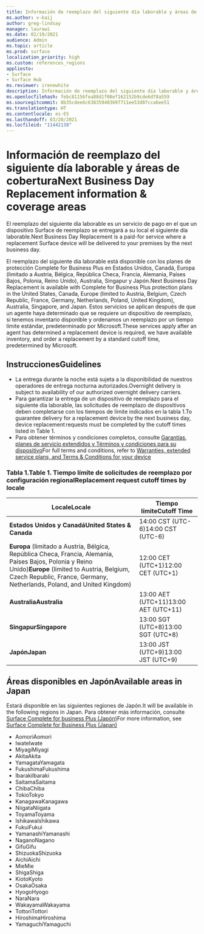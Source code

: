 ```yaml
---
title: Información de reemplazo del siguiente día laborable y áreas de cobertura
ms.author: v-kaij
author: greg-lindsay
manager: laurawi
ms.date: 02/19/2021
audience: Admin
ms.topic: article
ms.prod: surface
localization_priority: high
ms.custom: references_regions
appliesto:
- Surface
- Surface Hub
ms.reviewer: irenewhite
description: Información de reemplazo del siguiente día laborable y áreas de cobertura.
ms.openlocfilehash: febc81156fea88d1f08ef162152b9cde6d78a559
ms.sourcegitcommit: 8b35cdee6c638359403697711ee53d07cca6ee51
ms.translationtype: HT
ms.contentlocale: es-ES
ms.lasthandoff: 03/20/2021
ms.locfileid: "11442138"
---
```

# <a name="next-business-day-replacement-information--coverage-areas"></a><span data-ttu-id="25979-103">Información de reemplazo del siguiente día laborable y áreas de cobertura</span><span class="sxs-lookup"><span data-stu-id="25979-103">Next Business Day Replacement information & coverage areas</span></span>

<span data-ttu-id="25979-104">El reemplazo del siguiente día laborable es un servicio de pago en el que un dispositivo Surface de reemplazo se entregará a su local el siguiente día laborable.</span><span class="sxs-lookup"><span data-stu-id="25979-104">Next Business Day Replacement is a paid-for service where a replacement Surface device will be delivered to your premises by the next business day.</span></span> 

<span data-ttu-id="25979-105">El reemplazo del siguiente día laborable está disponible con los planes de protección Complete for Business Plus en Estados Unidos, Canadá, Europa (limitado a Austria, Bélgica, República Checa, Francia, Alemania, Países Bajos, Polonia, Reino Unido), Australia, Singapur y Japón.</span><span class="sxs-lookup"><span data-stu-id="25979-105">Next Business Day Replacement is available with Complete for Business Plus protection plans in the United States, Canada, Europe (limited to Austria, Belgium, Czech Republic, France, Germany, Netherlands, Poland, United Kingdom), Australia, Singapore, and Japan.</span></span> <span data-ttu-id="25979-106">Estos servicios se aplican después de que un agente haya determinado que se requiere un dispositivo de reemplazo, si tenemos inventario disponible y ordenamos un reemplazo por un tiempo límite estándar, predeterminado por Microsoft.</span><span class="sxs-lookup"><span data-stu-id="25979-106">These services apply after an agent has determined a replacement device is required, we have available inventory, and order a replacement by a standard cutoff time, predetermined by Microsoft.</span></span> 

## <a name="guidelines"></a><span data-ttu-id="25979-107">Instrucciones</span><span class="sxs-lookup"><span data-stu-id="25979-107">Guidelines</span></span>

- <span data-ttu-id="25979-108">La entrega durante la noche está sujeta a la disponibilidad de nuestros operadores de entrega nocturna autorizados.</span><span class="sxs-lookup"><span data-stu-id="25979-108">Overnight delivery is subject to availability of our authorized overnight delivery carriers.</span></span>
- <span data-ttu-id="25979-109">Para garantizar la entrega de un dispositivo de reemplazo para el siguiente día laborable, las solicitudes de reemplazo de dispositivos deben completarse con los tiempos de límite indicados en la tabla 1.</span><span class="sxs-lookup"><span data-stu-id="25979-109">To guarantee delivery for a replacement device by the next business day, device replacement requests must be completed by the cutoff times listed in Table 1.</span></span> 
- <span data-ttu-id="25979-110">Para obtener términos y condiciones completos, consulte [Garantías, planes de servicio extendidos y Términos y condiciones para su dispositivo](https://support.microsoft.com/topic/warranties-extended-service-plans-and-terms-conditions-for-your-device-eedf7a23-84a7-1a47-480b-0e10503eedf5)</span><span class="sxs-lookup"><span data-stu-id="25979-110">For full terms and conditions, refer to [Warranties, extended service plans, and Terms & Conditions for your device](https://support.microsoft.com/topic/warranties-extended-service-plans-and-terms-conditions-for-your-device-eedf7a23-84a7-1a47-480b-0e10503eedf5)</span></span>

### <a name="table-1-replacement-request-cutoff-times-by-locale"></a><span data-ttu-id="25979-111">Tabla 1.</span><span class="sxs-lookup"><span data-stu-id="25979-111">Table 1.</span></span> <span data-ttu-id="25979-112">Tiempo límite de solicitudes de reemplazo por configuración regional</span><span class="sxs-lookup"><span data-stu-id="25979-112">Replacement request cutoff times by locale</span></span>

| <span data-ttu-id="25979-113">Locale</span><span class="sxs-lookup"><span data-stu-id="25979-113">Locale</span></span>                                                                                                    | <span data-ttu-id="25979-114">Tiempo límite</span><span class="sxs-lookup"><span data-stu-id="25979-114">Cutoff Time</span></span> |
| -------------------------------------------------------------------------------------------------------------- | --------------- |
| **<span data-ttu-id="25979-115">Estados Unidos y Canadá</span><span class="sxs-lookup"><span data-stu-id="25979-115">United States & Canada</span></span>**                                                                                     | <span data-ttu-id="25979-116">14:00 CST    (UTC-6)</span><span class="sxs-lookup"><span data-stu-id="25979-116">14:00 CST    (UTC-6)</span></span>      |
| <span data-ttu-id="25979-117">**Europa** (limitado a Austria, Bélgica, República Checa, Francia, Alemania, Países Bajos, Polonia y Reino Unido)</span><span class="sxs-lookup"><span data-stu-id="25979-117">**Europe** (limited to Austria, Belgium, Czech Republic, France, Germany, Netherlands, Poland, and United Kingdom)</span></span> | <span data-ttu-id="25979-118">12:00 CET   (UTC+1)</span><span class="sxs-lookup"><span data-stu-id="25979-118">12:00 CET   (UTC+1)</span></span>     |
| **<span data-ttu-id="25979-119">Australia</span><span class="sxs-lookup"><span data-stu-id="25979-119">Australia</span></span>**                                                                                                  | <span data-ttu-id="25979-120">13:00 AET   (UTC+11)</span><span class="sxs-lookup"><span data-stu-id="25979-120">13:00 AET   (UTC+11)</span></span>    |
| **<span data-ttu-id="25979-121">Singapur</span><span class="sxs-lookup"><span data-stu-id="25979-121">Singapore</span></span>**                                                                                                  | <span data-ttu-id="25979-122">13:00 SGT    (UTC+8)</span><span class="sxs-lookup"><span data-stu-id="25979-122">13:00 SGT    (UTC+8)</span></span>   |
| **<span data-ttu-id="25979-123">Japón</span><span class="sxs-lookup"><span data-stu-id="25979-123">Japan</span></span>**                                                                                                      | <span data-ttu-id="25979-124">13:00 JST    (UTC+9)</span><span class="sxs-lookup"><span data-stu-id="25979-124">13:00 JST    (UTC+9)</span></span>   |


##  <a name="available-areas-in-japan"></a><span data-ttu-id="25979-125">Áreas disponibles en Japón</span><span class="sxs-lookup"><span data-stu-id="25979-125">Available areas in Japan</span></span> 

<span data-ttu-id="25979-126">Estará disponible en las siguientes regiones de Japón.</span><span class="sxs-lookup"><span data-stu-id="25979-126">It will be available in the following regions in Japan.</span></span> <span data-ttu-id="25979-127">Para obtener más información, consulte [Surface Complete for business Plus (Japón)](https://cdn.techcommunity.microsoft.com/assets/Surface/jp-next-day-replace-surface.pdf)</span><span class="sxs-lookup"><span data-stu-id="25979-127">For more information, see [Surface Complete for Business Plus (Japan)](https://cdn.techcommunity.microsoft.com/assets/Surface/jp-next-day-replace-surface.pdf)</span></span>

- <span data-ttu-id="25979-128">Aomori</span><span class="sxs-lookup"><span data-stu-id="25979-128">Aomori</span></span>
- <span data-ttu-id="25979-129">Iwate</span><span class="sxs-lookup"><span data-stu-id="25979-129">Iwate</span></span>
- <span data-ttu-id="25979-130">Miyagi</span><span class="sxs-lookup"><span data-stu-id="25979-130">Miyagi</span></span>
- <span data-ttu-id="25979-131">Akita</span><span class="sxs-lookup"><span data-stu-id="25979-131">Akita</span></span>
- <span data-ttu-id="25979-132">Yamagata</span><span class="sxs-lookup"><span data-stu-id="25979-132">Yamagata</span></span>
- <span data-ttu-id="25979-133">Fukushima</span><span class="sxs-lookup"><span data-stu-id="25979-133">Fukushima</span></span>
- <span data-ttu-id="25979-134">Ibaraki</span><span class="sxs-lookup"><span data-stu-id="25979-134">Ibaraki</span></span>
- <span data-ttu-id="25979-135">Saitama</span><span class="sxs-lookup"><span data-stu-id="25979-135">Saitama</span></span>
- <span data-ttu-id="25979-136">Chiba</span><span class="sxs-lookup"><span data-stu-id="25979-136">Chiba</span></span>
- <span data-ttu-id="25979-137">Tokio</span><span class="sxs-lookup"><span data-stu-id="25979-137">Tokyo</span></span>
- <span data-ttu-id="25979-138">Kanagawa</span><span class="sxs-lookup"><span data-stu-id="25979-138">Kanagawa</span></span>
- <span data-ttu-id="25979-139">Niigata</span><span class="sxs-lookup"><span data-stu-id="25979-139">Niigata</span></span>
- <span data-ttu-id="25979-140">Toyama</span><span class="sxs-lookup"><span data-stu-id="25979-140">Toyama</span></span>
- <span data-ttu-id="25979-141">Ishikawa</span><span class="sxs-lookup"><span data-stu-id="25979-141">Ishikawa</span></span>
- <span data-ttu-id="25979-142">Fukui</span><span class="sxs-lookup"><span data-stu-id="25979-142">Fukui</span></span>
- <span data-ttu-id="25979-143">Yamanashi</span><span class="sxs-lookup"><span data-stu-id="25979-143">Yamanashi</span></span>
- <span data-ttu-id="25979-144">Nagano</span><span class="sxs-lookup"><span data-stu-id="25979-144">Nagano</span></span>
- <span data-ttu-id="25979-145">Gifu</span><span class="sxs-lookup"><span data-stu-id="25979-145">Gifu</span></span>
- <span data-ttu-id="25979-146">Shizuoka</span><span class="sxs-lookup"><span data-stu-id="25979-146">Shizuoka</span></span>
- <span data-ttu-id="25979-147">Aichi</span><span class="sxs-lookup"><span data-stu-id="25979-147">Aichi</span></span>
- <span data-ttu-id="25979-148">Mie</span><span class="sxs-lookup"><span data-stu-id="25979-148">Mie</span></span>
- <span data-ttu-id="25979-149">Shiga</span><span class="sxs-lookup"><span data-stu-id="25979-149">Shiga</span></span>
- <span data-ttu-id="25979-150">Kioto</span><span class="sxs-lookup"><span data-stu-id="25979-150">Kyoto</span></span>
- <span data-ttu-id="25979-151">Osaka</span><span class="sxs-lookup"><span data-stu-id="25979-151">Osaka</span></span>
- <span data-ttu-id="25979-152">Hyogo</span><span class="sxs-lookup"><span data-stu-id="25979-152">Hyogo</span></span>
- <span data-ttu-id="25979-153">Nara</span><span class="sxs-lookup"><span data-stu-id="25979-153">Nara</span></span>
- <span data-ttu-id="25979-154">Wakayama</span><span class="sxs-lookup"><span data-stu-id="25979-154">Wakayama</span></span>
- <span data-ttu-id="25979-155">Tottori</span><span class="sxs-lookup"><span data-stu-id="25979-155">Tottori</span></span>
- <span data-ttu-id="25979-156">Hiroshima</span><span class="sxs-lookup"><span data-stu-id="25979-156">Hiroshima</span></span>
- <span data-ttu-id="25979-157">Yamaguchi</span><span class="sxs-lookup"><span data-stu-id="25979-157">Yamaguchi</span></span>

